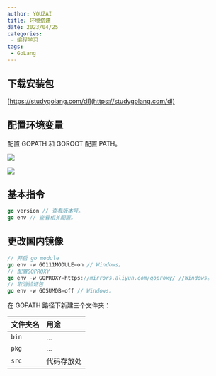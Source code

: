 ```yaml
---
author: YOUZAI
title: 环境搭建
date: 2023/04/25
categories:
 - 编程学习
tags:
 - GoLang
---
```


## 下载安装包

[https://studygolang.com/dl](https://studygolang.com/dl)

## 配置环境变量

配置 GOPATH 和 GOROOT 配置 PATH。

![](/images/image-20211229090352995.png)

![](/images/image-20211229090425508.png)

## 基本指令

```go
go version // 查看版本号。
go env // 查看相关配置。
```

## 更改国内镜像

```go
// 开启 go module
go env -w GO111MODULE=on // Windows。
// 配置GOPROXY
go env -w GOPROXY=https://mirrors.aliyun.com/goproxy/ //Windows。
// 取消验证包
go env -w GOSUMDB=off // Windows。
```

在 GOPATH 路径下新建三个文件夹：

|文件夹名|用途|
|:-|:-|
|`bin`|...|
|`pkg`|...|
|`src`|代码存放处|
